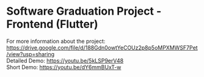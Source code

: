 # Software Graduation Project - Frontend (Flutter)

For more information about the project: https://drive.google.com/file/d/188Gdn0owtYeCOUz2p8p5oMPXMWSF7Pet/view?usp=sharing
<br>
Detailed Demo: https://youtu.be/5kLSP9erV48
<br>
Short Demo: https://youtu.be/dY6mmBUxT-w 
